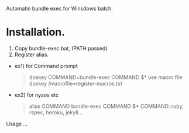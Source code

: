 Automatin bundle exec for Winsdows batch.

# Installation.

1. Copy bundle-exec.bat, (PATH passed)
1. Register alias.
  - ex1) for Command prompt

     > doskey COMMAND=bundle-exec COMMAND $*
     use macro file
     > doskey /macrofile=register-macros.txt

  - ex2) for nyaos etc

     > alias COMMAND bundle-exec COMMAND $*
     COMMAND: ruby, rspec, heroku, jekyll... 

Usage
...
